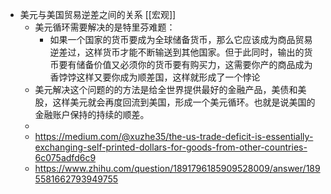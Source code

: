 - 美元与美国贸易逆差之间的关系 [[宏观]]
	- 美元循环需要解决的是特里芬难题：
		- 如果一个国家的货币要成为全球储备货币，那么它应该成为商品贸易逆差过，这样货币才能不断输送到其他国家。但于此同时，输出的货币要有储备价值又必须你的货币要有购买力，这需要你产的商品成为香饽饽这样又要你成为顺差国，这样就形成了一个悖论
	- 美元解决这个问题的的方法是给全世界提供最好的金融产品，美债和美股，这样美元就会再度回流到美国，形成一个美元循环。也就是说美国的金融账户保持的持续的顺差。
	-
	- https://medium.com/@xuzhe35/the-us-trade-deficit-is-essentially-exchanging-self-printed-dollars-for-goods-from-other-countries-6c075adfd6c9
	- https://www.zhihu.com/question/1891796185909528009/answer/1895581662793949755